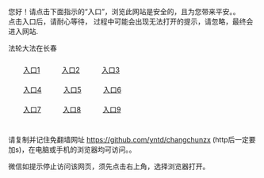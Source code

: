 您好！请点击下面指示的“入口”，浏览此网站是安全的，且为您带来平安。。 <br/>
点击入口后，请耐心等待， 过程中可能会出现无法打开的提示，请忽略，最终会进入网站. </br>

法轮大法在长春<br/>
<div style="padding:10px"><a style="margin:20px" target="_blank" href="https://d48siuuj9mns4.cloudfront.net/2Qpsp?uxzymbm" id="ccLink1" rel="nofollow">入口1</a> <a target="_blank" style="margin:20px" href="https://d2rnzgy8sxo4p4.cloudfront.net/2Qpsp?mjzepj" id="ccLink2" rel="nofollow">入口2</a> <a style="margin:20px" target="_blank" href="https://d12dd260fzc92n.cloudfront.net/2Qpsp?xgyonpbm" id="ccLink3" rel="nofollow">入口3</a></div>

<div style="padding:10px" ><a style="margin:20px" target="_blank" href="https://d48siuuj9mns4.cloudfront.net/2Qpsp?uxzymbm" id="ccLink4" rel="nofollow">入口4</a> <a style="margin:20px" href="https://d2rnzgy8sxo4p4.cloudfront.net/2Qpsp?mjzepj" target="_blank" id="ccLink5" rel="nofollow">入口5</a> <a style="margin:20px" href="https://d12dd260fzc92n.cloudfront.net/2Qpsp?xgyonpbm" target="_blank" id="ccLink6" rel="nofollow">入口6</a></div>

<div style="padding:10px"><a style="margin:20px" target="_blank" href="https://d48siuuj9mns4.cloudfront.net/2Qpsp?uxzymbm" id="ccLink7" rel="nofollow">入口7</a> <a style="margin:20px" href="https://d2rnzgy8sxo4p4.cloudfront.net/2Qpsp?mjzepj" target="_blank" id="ccLink8" rel="nofollow">入口8</a> <a style="margin:20px" target="_blank" href="https://d12dd260fzc92n.cloudfront.net/2Qpsp?xgyonpbm" id="ccLink9" rel="nofollow">入口9</a></div>

<br/>



请复制并记住免翻墙网址 https://github.com/yntd/changchunzx (http后一定要加s)，在电脑或手机的浏览器均可访问。。<br/>

微信如提示停止访问该网页，须先点击右上角，选择浏览器打开。
